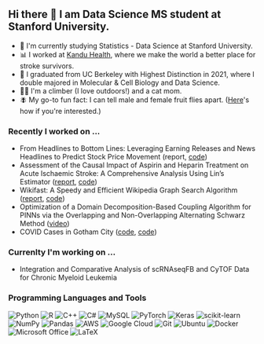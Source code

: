 ## Hi there 👋 I am Data Science MS student at Stanford University. 

- 🌲 I'm currently studying Statistics - Data Science at Stanford University.
- 📊 I worked at [Kandu Health](https://kanduhealth.com/), where we make the world a better place for stroke survivors.
- 🐻 I graduated from UC Berkeley with Highest Distinction in 2021, where I double majored in Molecular & Cell Biology and Data Science.
- 🧗‍♀️ I'm a climber (I love outdoors!) and a cat mom.
- 🪰 My go-to fun fact: I can tell male and female fruit flies apart. ([Here](https://www.researchgate.net/figure/Determining-gender-in-fruit-flies-A-Males-have-darker-and-rounder-abdomen-than-females_fig3_236047716)'s how if you're interested.)

### Recently I worked on ...
- From Headlines to Bottom Lines: Leveraging Earning Releases and News Headlines to Predict Stock Price Movement (report, [code](https://github.com/krishnanananya/CS224N-StonkPredictions))
- Assessment of the Causal Impact of Aspirin and Heparin Treatment on Acute Ischaemic Stroke: A Comprehensive Analysis Using Lin’s Estimator ([report](https://github.com/jinnyc98/STAT209/blob/main/CausalInference_Stroke.pdf), [code](https://colab.research.google.com/drive/1lrMfDwjVv6sTxsCHYL7CKh9RbEr0XGNQ#scrollTo=0_9Ld56XxEVD))
- Wikifast: A Speedy and Efficient Wikipedia Graph Search Algorithm ([report](https://github.com/jinnyc98/CS221/blob/main/AI_Wikifast.pdf), [code](https://github.com/PettyCode/wikifast))
- Optimization of a Domain Decomposition-Based Coupling Algorithm for PINNs via the Overlapping and Non-Overlapping Alternating Schwarz Method ([video](https://www.youtube.com/watch?v=yzQ-dTxzUXQ))
- COVID Cases in Gotham City ([code](https://github.com/jinnyc98/Stat153/blob/master/Project/TimeSeries_COVID.pdf), [code](https://github.com/jinnyc98/Stat153/blob/master/Project/FinalProject.R))

### Currenlty I'm working on ...
- Integration and Comparative Analysis of scRNAseqFB and CyTOF Data for Chronic Myeloid Leukemia


### Programming Languages and Tools
![Python](https://img.shields.io/badge/python-3670A0?style=for-the-badge&logo=python&logoColor=ffdd54)
![R](https://img.shields.io/badge/r-%23276DC3.svg?style=for-the-badge&logo=r&logoColor=white)
![C++](https://img.shields.io/badge/cpp-%2300599C.svg?style=for-the-badge&logo=c%2B%2B&logoColor=white)
![C#](https://img.shields.io/badge/csharp-%2300599C.svg?style=for-the-badge&logo=c%2B%2B&logoColor=white)
![MySQL](https://img.shields.io/badge/mysql-%2300f.svg?style=for-the-badge&logo=mysql&logoColor=white)
![PyTorch](https://img.shields.io/badge/PyTorch-%23EE4C2C.svg?style=for-the-badge&logo=PyTorch&logoColor=white)
![Keras](https://img.shields.io/badge/Keras-%23D00000.svg?style=for-the-badge&logo=Keras&logoColor=white)
![scikit-learn](https://img.shields.io/badge/scikit--learn-%23F7931E.svg?style=for-the-badge&logo=scikit-learn&logoColor=white)
![NumPy](https://img.shields.io/badge/numpy-%23013243.svg?style=for-the-badge&logo=numpy&logoColor=white)
![Pandas](https://img.shields.io/badge/pandas-%23150458.svg?style=for-the-badge&logo=pandas&logoColor=white)
![AWS](https://img.shields.io/badge/AWS-%23FF9900.svg?style=for-the-badge&logo=amazon-aws&logoColor=white) 
![Google Cloud](https://img.shields.io/badge/GoogleCloud-%234285F4.svg?style=for-the-badge&logo=google-cloud&logoColor=white)
![Git](https://img.shields.io/badge/git-%23F05033.svg?style=for-the-badge&logo=git&logoColor=white)
![Ubuntu](https://img.shields.io/badge/Ubuntu-E95420?style=for-the-badge&logo=ubuntu&logoColor=white)
![Docker](https://img.shields.io/badge/docker-%230db7ed.svg?style=for-the-badge&logo=docker&logoColor=white)
![Microsoft Office](https://img.shields.io/badge/Microsoft_Office-D83B01?style=for-the-badge&logo=microsoft-office&logoColor=white)
![LaTeX](https://img.shields.io/badge/latex-%23008080.svg?style=for-the-badge&logo=latex&logoColor=white)

<!--
**jinnyc98/jinnyc98** is a ✨ _special_ ✨ repository because its `README.md` (this file) appears on your GitHub profile.

Here are some ideas to get you started:

- 🔭 I’m currently working on ...
- 🌱 I’m currently learning ...
- 👯 I’m looking to collaborate on ...
- 🤔 I’m looking for help with ...
- 💬 Ask me about ...
- 📫 How to reach me: ...
- 😄 Pronouns: ...

-->
